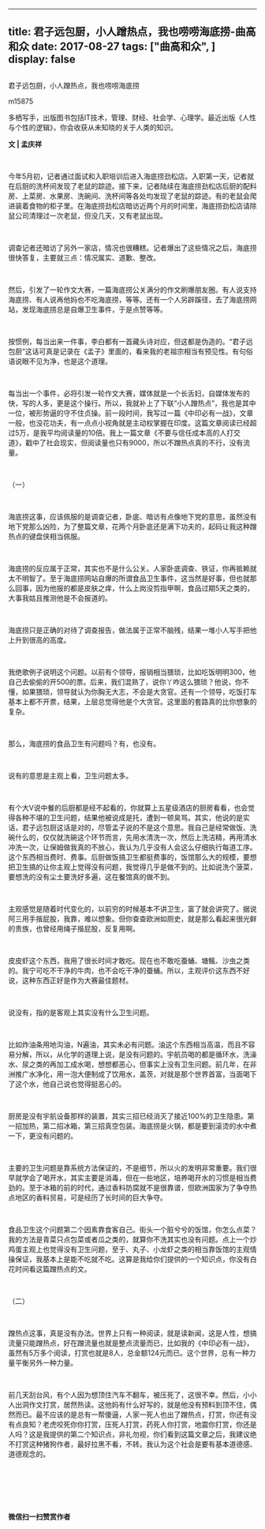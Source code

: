 
---
title:   君子远包厨，小人蹭热点，我也唠唠海底捞-曲高和众
date: 2017-08-27
tags: ["曲高和众", ]
display: false
---


## 



君子远包厨，小人蹭热点，我也唠唠海底捞




m15875




多栖写手，出版图书包括IT技术，管理、财经、社会学、心理学。最近出版《人性与个性的逻辑》，你会收获从未知晓的关于人类的知识。


**文 | 孟庆祥**

&nbsp;

今年5月初，记者通过面试和入职培训后进入海底捞劲松店。入职第一天，记者就在后厨的洗杯间发现了老鼠的踪迹。接下来，记者陆续在海底捞劲松店后厨的配料房、上菜房、水果房、洗碗间、洗杯间等各处均发现了老鼠的踪迹。有的老鼠会爬进装着食物的柜子里。在海底捞劲松店暗访近两个月的时间里，海底捞劲松店请除鼠公司清理过一次老鼠，但没几天，又有老鼠出现。

&nbsp;

调查记者还暗访了另外一家店，情况也很糟糕。记者爆出了这些情况之后，海底捞很快答复，主要就三点：情况属实、道歉、整改。

&nbsp;

然后，引发了一轮作文大赛，一篇海底捞公关满分的作文刷爆朋友圈。有人说支持海底捞、有人说再他妈也不吃海底捞，等等。还有一个人另辟蹊径，去了海底捞网站，发现海底捞总是自爆卫生事件，于是点赞等等。

&nbsp;

按惯例，每当出来一件事，李白都有一首藏头诗对应，但这都是伪造的。“君子远包厨”这话可真是记录在《孟子》里面的，看来我的老祖宗相当有预见性。有句俗语说眼不见为净，也是这个道理。

&nbsp;

每当出一个事件，必将引发一轮作文大赛，媒体就是一个长舌妇，自媒体发布的快，写的人多，更是这个操行。所以，我就补上了下联“小人蹭热点”，我也是其中一位，被形势逼的守不住贞操。前一段时间，我写过一篇《中印必有一战》，文章一般，也没花功夫，有一点点小视角就是主动权掌握在印度。这篇文章阅读已经超过5万，是我平均阅读量的10倍。我上一篇文章《不要与信任成本高的人打交道》，戳中了社会现实，但阅读量也只有9000，所以不蹭热点真的不行，没有流量。

&nbsp;

（一）

&nbsp;

海底捞这事，应该佩服的是调查记者，卧底、暗访有点像地下党的意思，虽然没有地下党那么凶险，为了整篇文章，花两个月卧底还是满下功夫的，起码让我这种蹭热点的键盘侠相当佩服。

&nbsp;

海底捞的反应属于正常，其实也不是什么公关。人家卧底调查、铁证，你再抵赖就太不明智了。至于海底捞网站自爆的所谓食品卫生事件，这当然是好事，但也就那么回事，因为他报的都是皮肤之痒，什么上岗没剪指甲啊，食品过期5天之类的，大事我姑且推测他是不会报道的。

&nbsp;

海底捞只是正确的对待了调查报告，做法属于正常不脑残，结果一堆小人写手把他上升到很高的高度。

&nbsp;

我绝歌例子说明这个问题。以前有个领导，报销相当猥琐，比如吃饭明明300，他自己去偷偷的开500的票。后来，我们混熟了，说你丫咋这么猥琐？他说，你不懂，如果猥琐，领导就认为你胸无大志，不会是大贪官。还有一个领导，吃饭打车基本上都不开票，结果，上层总觉得他是个大贪官。这里面的套路真的比你想象的复杂。

&nbsp;

那么，海底捞的食品卫生有问题吗？有，也没有。

&nbsp;

说有的意思是主观上看，卫生问题太多。

&nbsp;

有个大V说中餐的后厨都是经不起看的，你就算上五星级酒店的厨房看看，也会觉得各种不堪的卫生问题，结果他被说成是托，遭到一顿臭骂。其实，他说的是实话，君子远包厨这话是对的，尽管孟子说的不是这个意思。我自己是经常做饭、洗碗什么的，仅仅就洗碗这个环节而言，先用水清洗一次，然后上洗洁精，再用清水冲洗一次，让保姆做我真的不放心，我认为几乎没有人会这么仔细执行每道工序。这个东西相当费时、费事。后厨做饭搞卫生都挺费事的，饭馆那么大的规模，要想把卫生搞的让你主观上觉得没有问题，我觉得几乎是做不到的。比如说洗个菠菜，要想洗的没有尘土要洗好多遍，这在餐馆真的做不到。

&nbsp;

主观感觉是随着时代变化的，以前穷的时候基本不讲卫生，富了就会讲究了。据说阿三用手揩屁股，我靠，难以想象。但你查查欧洲如厕史，就是那么看起来很光鲜的贵族，也曾经用绳子揩屁股，反复用啊。

&nbsp;

皮皮虾这个东西，我用了很长时间才敢吃。现在也不敢吃蚕蛹、塘鲺、沙虫之类的。我宁可吃不干净的牛肉，也不会吃干净的蚕蛹。所以，主观评价这东西不好说，这种东西正好是作为大赛最佳题材。

&nbsp;

说没有，指的是客观上其实没有什么卫生问题。

&nbsp;

比如炸油条用地沟油，N遍油，其实未必有问题。油这个东西相当高温，而且不容易分解，所以，从化学的道理上说，是没有问题的。宇航员喝的都是循环水，洗澡水、尿之类的再加工成水喝，想想都恶心，但事实上没有卫生问题。前几年，在非洲推广水净化，用一泡大便制成了饮用水，盖茨，对就是那个世界首富，当面喝下了这个水，他自己说也觉得挺恶心的。

&nbsp;

厨房是没有宇航设备那样的装置，其实三招已经消灭了接近100%的卫生隐患。第一招加热，第二招冰箱，第三招真空包装。海底捞是火锅，都是要到滚烫的水中煮一下，更没有问题的。

&nbsp;

主要的卫生问题是靠系统方法保证的，不是细节，所以火的发明非常重要。我们很早就学会了喝开水，其实主要是消毒，但在一些地区，培养喝开水的习惯是相当费劲的。至于冰箱的前的时代，通过香料防腐就不是很靠谱，但欧洲国家为了争夺热点地区的香料贸易，可是经历了长时间的巨大争夺。

&nbsp;

食品卫生这个问题第二个因素靠食客自己。街头一个脏兮兮的饭馆，你怎么点菜？我的方法是青菜只点包菜或者瓜之类的，就算你不洗其实也没有问题。点上一个炒鸡蛋主观上也觉得没有卫生问题，至于、丸子、小龙虾之类的相当靠饭馆的主观情操保证，我基本上是能不吃就不吃。这算是我给你们提供的一个知识点，你没有白花时间看这篇蹭热点的文。

&nbsp;

（二）

&nbsp;

蹭热点这事，真是没有办法。世界上只有一种阅读，就是读新闻，这是人性，想搞流量只能蹭热点，好在蹭流量也就是整点流量而已，比如我的《中印必有一战》，虽然有5万多个阅读，打赏也就是8人，总金额124元而已。这个世界，总有一种力量平衡另外一种力量。

&nbsp;

前几天刮台风，有个人因为想顶住汽车不翻车，被压死了，这很不幸。然后，小小人出洞作文打赏，居然热读。这他妈有什么好写的，就是他没有预料到顶不住，偶然而已。最不应该的是总有一帮傻逼，人家一死人也出了蹭热点，打赏，你还有没有点良知？老虎咬死你你打赏，压死人打赏，药死人你打赏，地震你打赏，你还是人吗？这是我提供的第二个知识点，非礼勿视，你们看到这篇文章之后，我建议绝不打赏这种猪狗作者，最好拉黑不看，不转。我认为这个社会是要有基本道德感、道德观念的。

&nbsp;

&nbsp;

&nbsp;




**微信扫一扫赞赏作者**















